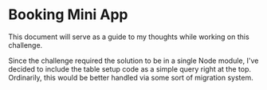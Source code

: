 Booking Mini App
================

This document will serve as a guide to my thoughts while working on this challenge.

Since the challenge required the solution to be in a single Node module, I've decided 
to include the table setup code as a simple query right at the top. Ordinarily, this
would be better handled via some sort of migration system.